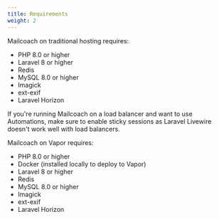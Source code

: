 ```yaml
---
title: Requirements
weight: 2
---
```


Mailcoach on traditional hosting requires:

- PHP 8.0 or higher 
- Laravel 8 or higher
- Redis 
- MySQL 8.0 or higher
- Imagick
- ext-exif
- Laravel Horizon

If you're running Mailcoach on a load balancer and want to use Automations, make sure to enable sticky sessions as Laravel Livewire doesn't work well with load balancers.

Mailcoach on Vapor requires:

- PHP 8.0 or higher
- Docker (installed locally to deploy to Vapor)
- Laravel 8 or higher
- Redis
- MySQL 8.0 or higher
- Imagick
- ext-exif
- Laravel Horizon

